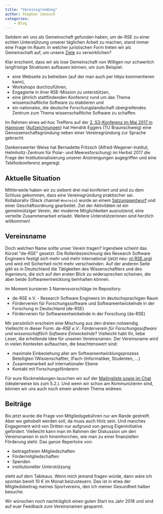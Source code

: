 ```yaml
---
title: "Vereinsgründung"
author: Stephan Janosch
categories: 
    - Blog
---
```


Seitdem wir uns als Gemeinschaft gefunden haben, um de-RSE zu einer echten Unterstützung unserer täglichen Arbeit zu machen, stand immer eine Frage im Raum: In welcher juristischen Form treten wir als Gemeinschaft auf, um unsere [Ziele](https://www.de-rse.org/de/aims.html) zu verwirklichen?

Klar erscheint, dass wir als lose Gemeinschaft von Willigen nur schwerlich langfristige Strukturen aufbauen können, um zum Beispiel:

* eine Webseite zu betreiben (auf der man auch per https kommentieren kann),
* Workshops durchzuführen,
* Engagierte in ihrer RSE-Mission zu unterstützen,
* eine jährlich stattfindenden Konferenz rund um das Thema wissenschaftliche Software zu etablieren und
* ein nationales, die deutsche Forschungslandschaft übergreifendes Zentrum zum Thema wissenschaftliche Software zu schaffen.

Im Rahmen eines ad-hoc Treffens auf der [2. S3-Konferenz im Mai 2017 in Hannover](https://events.tib.eu/nontextualinformation2017/) ([Aufzeichnungen](https://av.tib.eu/series/310/2nd+conference+on+non+textual+information+software+and+services+for+science+s3+may+10+11+2017+in+hannover)) hat Hendrik Eggers (TU Braunschweig) eine Genossenschaftsgründung neben einer Vereinsgründung zur Sprache gebracht.

Dankenswerter Weise hat Bernadette Fritzsch (Alfred-Wegener-Institut, Helmholtz-Zentrum für Polar- und Meeresforschung) im Herbst 2017 die Frage der Institutionalisierung unserer Anstrengungen augegriffen und eine Telefonkonferenz angeregt.

## Aktuelle Situation

Mittlerweile haben wir zu siebent drei mal konferiert und sind zu dem Schluss gekommen, dass eine Vereinsgründung praktischer sei. Kollaborativ (Slack channel `#verein`) wurde an einem [Satzungsentwurf](https://github.com/DE-RSE/satzung) und einer Geschäftsordnung gearbeitet. Ziel der Aktivitäten ist ein gemeinnütziger Verein, der moderne Möglichkeiten ausnutzend, eine verteilte Zusammenarbeit erlaubt. Weitere Unterstützerinnen sind herzlich willkommen!

## Vereinsname

Doch welchen Name sollte unser Verein tragen? Irgendwie scheint das Kürzel "de-RSE" gesetzt. Die Rollenbezeichnung des Research Software Engineers festigt sich mehr und mehr international (jetzt neu: [nl-RSE.org](http://nl-rse.org)) und wird mit Sicherheit nicht mehr verschwinden. Auf der anderen Seite gibt es in Deutschland die Tätigkeiten des Wissenschaftlers und des Ingenieurs, die sich auf den ersten Blick zu widersprechen scheinen, die aber beide Softwareentwicklung beinhalten können.

Im Moment kursieren 3 Namensvorschläge im Repository:

* de-RSE e.V. - Research Software Engineers im deutschsprachigen Raum
* Förderverein für Forschungssoftware und Softwareentwickelnde in der Forschung in Deutschland (de-RSE)
* Förderverein für Softwareentwickelnde in der Forschung (de-RSE)

Mir persönlich erscheint eine Mischung aus den dreien notwendig. Vielleicht in dieser Form: _de-RSE e.V.: Förderverein für Forschungssoftware und wissenschaftlich Software Entwickelnde_? Vielleicht habt Ihr, liebe Leser, die erhellende Idee für unseren Vereinsnamen. Der Vereinsname wird in vielen Kontexten auftauchen, die beachtenswert sind:

* maximale Einbeziehung aller am Softwareentwicklungsprozess Beteiligten (Wissenschaftler, (Fach-)Informatiker, Studenten, ...)
* Zusammenarbeit auf internationaler Ebene
* Kontakt mit Forschungsförderern

Für eure Rückmeldungen lauschen wir auf der [Mailingliste sowie im Chat](https://www.de-rse.org/de/join.html) (idealerweise bis zum 5.2.). Und wenn wir schon am Kommunizieren sind, können wir uns auch noch einem anderen Thema widmen.

## Beiträge

Bis jetzt wurde die Frage von Mitgliedsgebühren nur am Rande gestreift. Aber wo gehobelt werden soll, da muss auch Holz sein. Und manches Engagement wird von Dritten nur aufgrund von genug Eigeninitiative gefördert. Vielleicht kann man im Rahmen der Diskussion um den Vereinsnamen in sich hineinhorchen, wie man zu einer finanziellen Förderung steht. Das ganze Repertoire von:

* beitragsfreien Mitgliedschaften
* Fördermitgliedschaften
* Spenden
* institutioneller Unterstützung

steht auf dem Tableaux. Wenn mich jemand fragen würde, dann wäre ich spontan bereit 10 € im Monat beizusteuern. Das ist in etwa der Mitgliedsbeitrag meines Sportvereins, den ich meiner Gesundheit halber besuche.

Wir wünschen noch nachträglich einen guten Start ins Jahr 2018 und sind auf euer Feedback zum Vereinsnamen gespannt.
